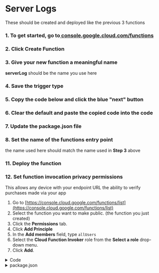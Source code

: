 # Server Logs

These should be created and deployed like the previous 3 functions



### 1. To get started, go to[ console.google.cloud.com/functions](https://console.cloud.google.com/functions/list)

### 2. Click Create Function

### 3. Give your new function  a meaningful name

**serverLog** should be the  name you use here

### 4. Save the trigger type

### 5. Copy the code below and click the blue "next" button

### 6. Clear the default and paste the copied code into the code

### 7. Update the package.json file

### 8. Set the name of the functions entry point

the name used here should match the name used in **Step 3** above

### 11. Deploy the function

### 12. Set function invocation privacy permissions

This allows any device with your endpoint URL the ability to verify purchases made via your app

1. Go to [https://console.cloud.google.com/functions/list](https://console.cloud.google.com/functions/list)
2. Select the function you want to make public. (the function you just created)
3. Click the **Permissions** tab.
4. Click **Add Principle**
5. In the **Add members** field, type `allUsers`
6. Select the **Cloud Function Invoker** role from the **Select a role** drop-down menu.
7. Click **Add**.

<details>

<summary>Code</summary>

```
const functions = require("firebase-functions");
const admin = require("firebase-admin");
admin.initializeApp();


exports.purchaseInfo = functions.https.onRequest((request, response) => {
  const dbRef = admin.database().ref("purchases")
  const data = request.body;
  const queryTerms = request.query;
  const objToSave = {
    data, queryTerms, timestamp: admin.firestore.FieldValue.serverTimestamp(),
  };

  //add this objToSave the realtime database
  dbRef.push(objToSave);

  
  response.send("success").status(200);
});
```

</details>

<details>

<summary>package.json</summary>

```
{
  "name": "functions",
  "description": "Cloud Functions for Firebase",
  "version": "1.0.0",
  "dependencies": {
    "firebase-admin": "^9.8.0",
    "firebase-functions": "^3.14.1"
  }
}

```

</details>
